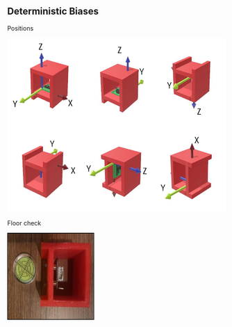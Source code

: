 ## Deterministic Biases

Positions

<img src="6_position.png" width="600" height="400" />

Floor check

<img src="6_position_2.png" width="200" height="200" />

